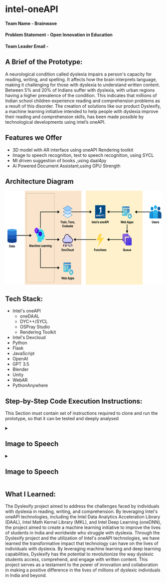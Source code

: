 # intel-oneAPI

#### Team Name - Brainwave
#### Problem Statement - Open Innovation in Education
#### Team Leader Email - 

## A Brief of the Prototype:
A neurological condition called dyslexia impairs a person's capacity for reading, writing, and spelling. It affects how the brain interprets language, making it challenging for those with dyslexia to understand written content. Between 5% and 20% of Indians suffer with dyslexia, with urban regions having a higher prevalence of the condition. This indicates that millions of Indian school children experience reading and comprehension problems as a result of this disorder. The creation of solutions like our product Dyslexify, a machine learning initiative intended to help people with dyslexia improve their reading and comprehension skills, has been made possible by technological developments using intel’s oneAPI.

## Features we Offer
* 3D model with AR interface usIng oneAPI Rendering toolkit
* Image to speech recognition, text to speech recognition, using SYCL
* Ml driven suggestion of books ,using daal4py
* Ai Powered Document Assistant,using GPU Strength

## Architecture Diagram
<img src="https://raw.githubusercontent.com/raison024/ArchDiagram/main/Arch2.png" alt="Logo" height="300">
 
  
## Tech Stack: 
* Intel's oneAPI
  * oneDAAL
  * DYC++/SYCL
  * OSPray Studio
  * Rendering Toolkit
* Intel's Devcloud
* Python
* Flask
* JavaScript
* OpenAI
* GPT 3.5
* Blender
* Unity
* WebAR
* PythonAnywhere
   
## Step-by-Step Code Execution Instructions:
  This Section must contain set of instructions required to clone and run the prototype, so that it can be tested and deeply analysed
  
<details>
  <summary><h2>Image to Speech</h2></summary>
  <h3>Introduction</h3>
  <p>Bringing 3D models into the learning process and utilizing an augmented reality interface, students can visualize complex concepts, objects, in a more interactive and engaging manner.    This technology enables students to manipulate and explore virtual objects, enhancing their understanding and retention of the subject matter.</p>
 
  <h3>How we did?</h3>
   
✅ The oneAPI Rendering Toolkit is used to create 3D models, which are then hosted on a WebAR platform for easy accessibility.<br>
✅ The models are converted into the glTF format and uploaded to the chosen platform. <br>
✅ Users can view and interact with the models through web browsers on various devices, without the need for specialized applications or high-end hardware.<br><br>
✅This combination of powerful rendering tools powered by intel oneAPI and WebAR technology provides a seamless experience for individuals to explore and engage with captivating in augmented reality.
   
 <h3>How to run?</h3>
 1. The oneAPI Rendering Toolkit is used to create 3D models, which are then hosted on a WebAR platform for easy accessibility.<br><br>
 2. The models are converted into the glTF format and uploaded to the chosen platform. <br><br>
 3. Users can view and interact with the models through web browsers on various devices, without the need for specialized applications or high-end hardware.<br><br>
 4. This combination of powerful rendering tools powered by intel oneAPI and WebAR technology provides a seamless experience for individuals to explore and engage with captivating in augmented reality.
 
</details>

<details>
  <summary><h2>Image to Speech</h2></summary>
  <h3>Introduction</h3>
  <p>This is image to speech</p>
  <h3>How we did?</h3>
   
</details>
  
## What I Learned:
The Dyslexify project aimed to address the challenges faced by individuals with dyslexia in reading, writing, and comprehension. By leveraging Intel's oneAPI technologies, including the Intel Data Analytics Acceleration Library (DAAL), Intel Math Kernel Library (MKL), and Intel Deep Learning (oneDNN), the project aimed to create a machine learning initiative to improve the lives of students in India and worldwide who struggle with dyslexia.
Through the Dyslexify project and the utilization of Intel's oneAPI technologies, we have learned the transformative impact that technology can have on the lives of individuals with dyslexia. By leveraging machine learning and deep learning capabilities, Dyslexify has the potential to revolutionize the way dyslexic students access, comprehend, and engage with written content. This project serves as a testament to the power of innovation and collaboration in making a positive difference in the lives of millions of dyslexic individuals in India and beyond.
